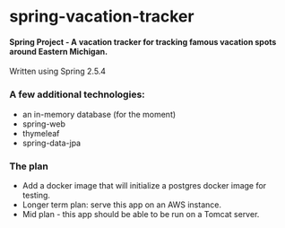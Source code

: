 # spring-vacation-tracker
#### Spring Project - A vacation tracker for tracking famous vacation spots around Eastern Michigan.

Written using Spring 2.5.4

### A few additional technologies:
- an in-memory database (for the moment)
- spring-web
- thymeleaf
- spring-data-jpa

### The plan
- Add a docker image that will initialize a postgres docker image for testing. 
- Longer term plan: serve this app on an AWS instance. 
- Mid plan - this app should be able to be run on a Tomcat server.
